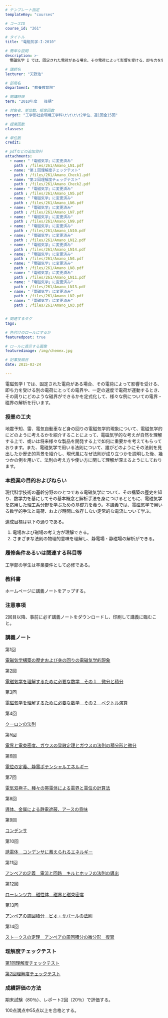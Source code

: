```yaml
---
# テンプレート指定
templateKey: "courses"

# コースID
course_id: "261"

# タイトル
title: "電磁気学-I-2010"

# 簡単な説明
description: >-
  電磁気学 I では、固定された電荷がある場合、その電荷によって影響を受ける、即ち力を受ける別の電荷にとっての電界や、一定の速度で電荷が運動するとき、その周りにどのような磁界ができるかを定式化して、様々...

# 講師名
lecturer: "天野浩"

# 部局名
department: "教養教育院"

# 開講時限
term: "2010年度	後期"

# 対象者、単位数、授業回数
target: "工学部社会環境工学科\t\t\t\t2単位、週1回全15回"

# 授業回数
classes: 

# 単位数
credit: 

# pdfなどの追加資料
attachments: 
  - name: "「電磁気学」に変更済み" 
    path : /files/261/Amano_LN1.pdf
  - name: "第１回理解度チェックテスト" 
    path : /files/261/Amano_Check1.pdf
  - name: "第２回理解度チェックテスト" 
    path : /files/261/Amano_Check2.pdf
  - name: "「電磁気学」に変更済み" 
    path : /files/261/Amano_LN5.pdf
  - name: "「電磁気学」に変更済み" 
    path : /files/261/Amano_LN6.pdf
  - name: "「電磁気学」に変更済み" 
    path : /files/261/Amano_LN7.pdf
  - name: "「電磁気学」に変更済み" 
    path : /files/261/Amano_LN9.pdf
  - name: "「電磁気学」に変更済み" 
    path : /files/261/Amano_LN10.pdf
  - name: "「電磁気学」に変更済み" 
    path : /files/261/Amano_LN12.pdf
  - name: "「電磁気学」に変更済み" 
    path : /files/261/Amano_LN14.pdf
  - name: "「電磁気学」に変更済み" 
    path : /files/261/Amano_LN4.pdf
  - name: "「電磁気学」に変更済み" 
    path : /files/261/Amano_LN8.pdf
  - name: "「電磁気学」に変更済み" 
    path : /files/261/Amano_LN11.pdf
  - name: "「電磁気学」に変更済み" 
    path : /files/261/Amano_LN13.pdf
  - name: "「電磁気学」に変更済み" 
    path : /files/261/Amano_LN2.pdf
  - name: "「電磁気学」に変更済み" 
    path : /files/261/Amano_LN3.pdf


# 関連するタグ
tags:

# 色付けのロールにするか
featuredpost: true

# ロールに表示する画像
featuredimage: /img/chemex.jpg

# 記事投稿日
date: 2015-03-24

---
```

電磁気学 I では、固定された電荷がある場合、その電荷によって影響を受ける、即ち力を受ける別の電荷にとっての電界や、一定の速度で電荷が運動するとき、その周りにどのような磁界ができるかを定式化して、様々な例についての電界・磁界の解析を行います。
### 授業の工夫

地震予知、雷、電気自動車など身の回りの電磁気学的現象について、電磁気学的にどのように考えるかを紹介することによって、電磁気学的な考えが自然を理解する上で、或いは将来様々な製品を開発する上で如何に重要かを考えてもらっております。また、電磁気学で用いる法則について、誰がどのようにその法則を見出したか歴史的背景を紹介し、現代風になぜ法則が成り立つかを説明した後、幾つかの例を用いて、法則の考え方や使い方に関して理解が深まるようにしております。

### 本授業の目的およびねらい

現代科学技術の基幹分野のひとつである電磁気学について、その構築の歴史を知り、数学力を基にしてその基本概念と解析手法を身につけるとともに、電磁気学を応用した理工系分野を学ぶための基礎力を養う。本講義では、電磁気学で用いる数学的手法と電荷、および時間に依存しない定常的な電流について学ぶ。 

達成目標は以下の通りである。 

  1. 電場および磁場の考え方が理解できる。
  2. さまざまな法則の物理的意味を理解し、静電場・静磁場の解析ができる。

### 履修条件あるいは関連する科目等

工学部の学生は卒業要件として必修である。 

### 教科書

ホームページに講義ノートをアップする。 

### 注意事項

2回目以降、事前に必ず講義ノートをダウンロードし、印刷して講義に臨むこと。　

### 講義ノート

第1回


[電磁気学構築の歴史および身の回りの電磁気学的現象](/files/261/Amano_LN1.pdf) 

第2回


[電磁気学を理解するために必要な数学　その１　微分と積分](/files/261/Amano_LN2.pdf) 

第3回


[電磁気学を理解するために必要な数学　その２　ベクトル演算](/files/261/Amano_LN3.pdf) 

第4回


[クーロンの法則](/files/261/Amano_LN4.pdf) 

第5回


[電界と電束密度、ガウスの発散定理とガウスの法則の積分形と微分](/files/261/Amano_LN5.pdf) 

第6回


[電位の定義、静電ポテンシャルエネルギー](/files/261/Amano_LN6.pdf) 

第7回


[電気双極子、種々の帯電体による電界と電位の計算法](/files/261/Amano_LN7.pdf) 

第8回


[導体、金属による静電遮蔽、アースの意味](/files/261/Amano_LN8.pdf) 

第9回


[コンデンサ](/files/261/Amano_LN9.pdf) 

第10回


[誘電体　コンデンサに蓄えられるエネルギー](/files/261/Amano_LN10.pdf) 

第11回


[アンペアの定義　電流と回路　キルヒホッフの法則の導出](/files/261/Amano_LN11.pdf) 

第12回


[ローレンツ力　磁性体　磁界と磁束密度](/files/261/Amano_LN12.pdf) 

第13回


[アンペアの周回積分　ビオ・サバールの法則](/files/261/Amano_LN13.pdf) 

第14回


[ストークスの定理　アンペアの周回積分の微分形　復習](/files/261/Amano_LN14.pdf) 

### 理解度チェックテスト


[第1回理解度チェックテスト](/files/261/Amano_Check1.pdf) 

[第2回理解度チェックテスト](/files/261/Amano_Check2.pdf) 

### 成績評価の方法

期末試験（80％）、レポート2回（20％）で評価する。

100点満点中55点以上を合格とする。

